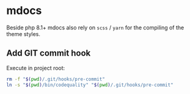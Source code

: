 # mdocs

Beside php 8.1+ mdocs also rely on `scss` / `yarn` for the compiling of the theme styles.

## Add GIT commit hook

Execute in project root:

```bash
rm -f "$(pwd)/.git/hooks/pre-commit"
ln -s "$(pwd)/bin/codequality" "$(pwd)/.git/hooks/pre-commit"
```

